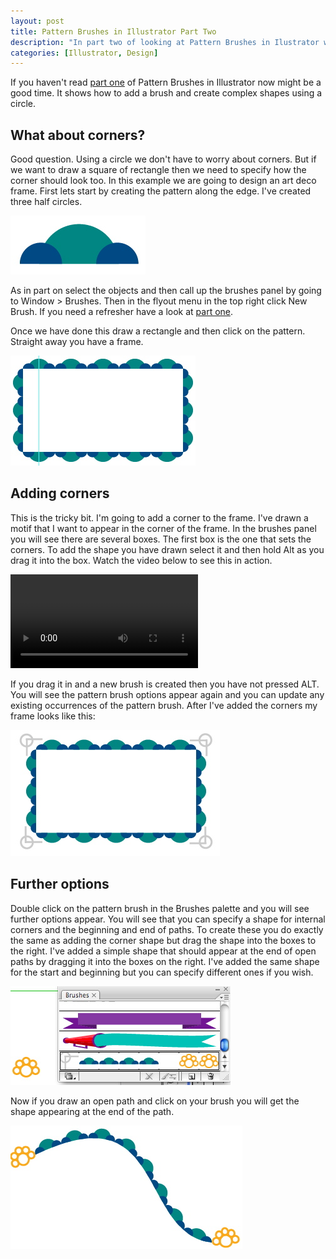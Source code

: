 ```yaml
--- 
layout: post
title: Pattern Brushes in Illustrator Part Two
description: "In part two of looking at Pattern Brushes in Ilustrator we look at how to expand brushes to add shapes to corners and the ends of paths. "
categories: [Illustrator, Design]
---
```

If you haven't read [part one][1] of Pattern Brushes in Illustrator now might be a good time. It shows how to add a brush and create complex shapes using a circle.

## What about corners?

Good question. Using a circle we don't have to worry about corners. But if we want to draw a square of rectangle then we need to specify how the corner should look too. In this example we are going to design an art deco frame. First lets start by creating the pattern along the edge. I've created three half circles.

![Half Circles][2] 

As in part on select the objects and then call up the brushes panel by going to Window > Brushes. Then in the flyout menu in the top right click New Brush. If you need a refresher have a look at [part one][1].

Once we have done this draw a rectangle and then click on the pattern. Straight away you have a frame. 

![Art Deco Frame][3] 

## Adding corners

This is the tricky bit. I'm going to add a corner to the frame. I've drawn a motif that I want to appear in the corner of the frame. In the brushes panel you will see there are several boxes. The first box is the one that sets the corners. To add the shape you have drawn select it and then hold Alt as you drag it into the box. Watch the video below to see this in action. 

<video controls>
  <source src="/movies/mp4/border_movie.mp4" type='video/mp4; codecs="avc1.42E01E, mp4a.40.2"' />
  <source src="/movies/ogv/border_movie.ogv" type='video/ogg; codecs="theora, vorbis"' />
  To view this video you need the latest version of <a href="http://www.apple.com/safari/">Safari</a>, <a href="http://www.mozilla.com/firefox/">Firefox</a> or <a href="http://www.google.com/chrome">Chrome</a>. Alterantively download the videos and watch them offline. <a href="/movies/mp4/border_movie.mp4">Windows / Mac (mp4)</a>, <a href="/movies/ogv/border_movie.ogv">Linux (ogv)</a>
</video>

If you drag it in and a new brush is created then you have not pressed ALT. You will see the pattern brush options appear again and you can update any existing occurrences of the pattern brush. After I've added the corners my frame looks like this: 

![Art Deco Corner with Borders][4] 

## Further options

Double click on the pattern brush in the Brushes palette and you will see further options appear. You will see that you can specify a shape for internal corners and the beginning and end of paths. To create these you do exactly the same as adding the corner shape but drag the shape into the boxes to the right. I've added a simple shape that should appear at the end of open paths by dragging it into the boxes on the right. I've added the same shape for the start and beginning but you can specify different ones if you wish.

![Ends of Paths][5] 

Now if you draw an open path and click on your brush you will get the shape appearing at the end of the path.

![Open Paths with Patterns][6]

 [1]: http://www.shapeshed.com/journal/pattern_brushes_in_illustrator_part_one/
 [2]: /images/articles/half_circles.jpg "Half Circles"
 [3]: /images/articles/art_deco_frame.jpg "Art Deco Frame"
 [4]: /images/articles/border_with_corners.jpg "Art Deco Corner with Borders"
 [5]: /images/articles/ends_of_paths_patterns.jpg "Ends of Paths"
 [6]: /images/articles/path_with_pattern.jpg "Open Paths with Patterns"
